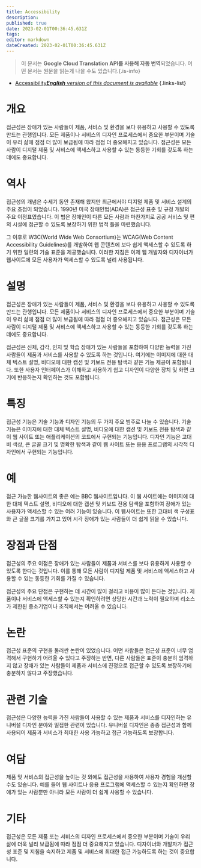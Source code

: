 ```yaml
---
title: Accessibility
description: 
published: true
date: 2023-02-01T00:36:45.631Z
tags: 
editor: markdown
dateCreated: 2023-02-01T00:36:45.631Z
---
```


> 이 문서는 **Google Cloud Translation API를 사용해 자동 번역**되었습니다.
어떤 문서는 원문을 읽는게 나을 수도 있습니다.{.is-info}

- [Accessibility***English** version of this document is available*](/en/Knowledge-base/Dictionary/accessibility)
{.links-list}


# 개요
접근성은 장애가 있는 사람들이 제품, 서비스 및 환경을 보다 유용하고 사용할 수 있도록 만드는 관행입니다. 모든 제품이나 서비스의 디자인 프로세스에서 중요한 부분이며 기술이 우리 삶에 점점 더 많이 보급됨에 따라 점점 더 중요해지고 있습니다. 접근성은 모든 사람이 디지털 제품 및 서비스에 액세스하고 사용할 수 있는 동등한 기회를 갖도록 하는 데에도 중요합니다.

# 역사
접근성의 개념은 수세기 동안 존재해 왔지만 최근에서야 디지털 제품 및 서비스 설계의 주요 초점이 되었습니다. 1990년 미국 장애인법(ADA)은 접근성 표준 및 규정 개발의 주요 이정표였습니다. 이 법은 장애인이 다른 모든 사람과 마찬가지로 공공 서비스 및 편의 시설에 접근할 수 있도록 보장하기 위한 법적 틀을 마련했습니다.

그 이후로 W3C(World Wide Web Consortium)는 WCAG(Web Content Accessibility Guidelines)를 개발하여 웹 콘텐츠에 보다 쉽게 액세스할 수 있도록 하기 위한 일련의 기술 표준을 제공했습니다. 이러한 지침은 이제 웹 개발자와 디자이너가 웹사이트에 모든 사용자가 액세스할 수 있도록 널리 사용됩니다.

# 설명
접근성은 장애가 있는 사람들이 제품, 서비스 및 환경을 보다 유용하고 사용할 수 있도록 만드는 관행입니다. 모든 제품이나 서비스의 디자인 프로세스에서 중요한 부분이며 기술이 우리 삶에 점점 더 많이 보급됨에 따라 점점 더 중요해지고 있습니다. 접근성은 모든 사람이 디지털 제품 및 서비스에 액세스하고 사용할 수 있는 동등한 기회를 갖도록 하는 데에도 중요합니다.

접근성은 신체, 감각, 인지 및 학습 장애가 있는 사람들을 포함하여 다양한 능력을 가진 사람들이 제품과 서비스를 사용할 수 있도록 하는 것입니다. 여기에는 이미지에 대한 대체 텍스트 설명, 비디오에 대한 캡션 및 키보드 전용 탐색과 같은 기능 제공이 포함됩니다. 또한 사용자 인터페이스가 이해하고 사용하기 쉽고 디자인이 다양한 장치 및 화면 크기에 반응하는지 확인하는 것도 포함됩니다.

# 특징
접근성 기능은 기술 기능과 디자인 기능의 두 가지 주요 범주로 나눌 수 있습니다. 기술 기능은 이미지에 대한 대체 텍스트 설명, 비디오에 대한 캡션 및 키보드 전용 탐색과 같이 웹 사이트 또는 애플리케이션의 코드에서 구현되는 기능입니다. 디자인 기능은 고대비 색상, 큰 글꼴 크기 및 명확한 탐색과 같이 웹 사이트 또는 응용 프로그램의 시각적 디자인에서 구현되는 기능입니다.

# 예
접근 가능한 웹사이트의 좋은 예는 BBC 웹사이트입니다. 이 웹 사이트에는 이미지에 대한 대체 텍스트 설명, 비디오에 대한 캡션 및 키보드 전용 탐색을 포함하여 장애가 있는 사용자가 액세스할 수 있는 여러 기능이 있습니다. 이 웹사이트는 또한 고대비 색 구성표와 큰 글꼴 크기를 가지고 있어 시각 장애가 있는 사람들이 더 쉽게 읽을 수 있습니다.

# 장점과 단점
접근성의 주요 이점은 장애가 있는 사람들이 제품과 서비스를 보다 유용하게 사용할 수 있도록 한다는 것입니다. 이를 통해 모든 사람이 디지털 제품 및 서비스에 액세스하고 사용할 수 있는 동등한 기회를 가질 수 있습니다.

접근성의 주요 단점은 구현하는 데 시간이 많이 걸리고 비용이 많이 든다는 것입니다. 제품이나 서비스에 액세스할 수 있는지 확인하려면 상당한 시간과 노력이 필요하며 리소스가 제한된 중소기업이나 조직에서는 어려울 수 있습니다.

# 논란
접근성 표준의 구현을 둘러싼 논란이 있었습니다. 어떤 사람들은 접근성 표준이 너무 엄격해서 구현하기 어려울 수 있다고 주장하는 반면, 다른 사람들은 표준이 충분히 엄격하지 않고 장애가 있는 사람들이 제품과 서비스에 진정으로 접근할 수 있도록 보장하기에 충분하지 않다고 주장했습니다.

# 관련 기술
접근성은 다양한 능력을 가진 사람들이 사용할 수 있는 제품과 서비스를 디자인하는 유니버설 디자인 분야와 밀접한 관련이 있습니다. 유니버설 디자인은 종종 접근성과 함께 사용되어 제품과 서비스가 최대한 사용 가능하고 접근 가능하도록 보장합니다.

# 여담
제품 및 서비스의 접근성을 높이는 것 외에도 접근성을 사용하여 사용자 경험을 개선할 수도 있습니다. 예를 들어 웹 사이트나 응용 프로그램에 액세스할 수 있는지 확인하면 장애가 있는 사람뿐만 아니라 모든 사람이 더 쉽게 사용할 수 있습니다.

# 기타
접근성은 모든 제품 또는 서비스의 디자인 프로세스에서 중요한 부분이며 기술이 우리 삶에 더욱 널리 보급됨에 따라 점점 더 중요해지고 있습니다. 디자이너와 개발자가 접근성 표준 및 지침을 숙지하고 제품 및 서비스에 최대한 접근 가능하도록 하는 것이 중요합니다.